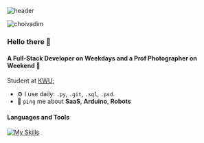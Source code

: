 ![header](https://media.licdn.com/dms/image/D5616AQH_-4KLrlHPrw/profile-displaybackgroundimage-shrink_350_1400/0/1720282497829?e=1726099200&v=beta&t=CYRXkTS63dyfrQfOogVYP-ZKal-g9ca2u345q2nIEYk)
<p align="left"> <img src="https://komarev.com/ghpvc/?username=choivadim&label=Profile%20views&color=0e75b6&style=flat" alt="choivadim" /> </p>

### Hello there 👋

#### A Full-Stack Developer on Weekdays and a Prof Photographer on Weekend 📆

Student at [KWU](https://www.kw.ac.kr/ko/index.jsp);<br>

- ⚙️ I use daily: `.py`, `.git`, `.sql`, `.psd`.
- 💬 `ping` me about **SaaS**, **Arduino**, **Robots**

#### Languages and Tools
[![My Skills](https://skillicons.dev/icons?i=py,js,html,css,c,cpp,git,arduino,raspberrypi,django,docker,linux,bash,latex,ps,pr,figma,sqlite&perline=6)](https://skillicons.dev)

